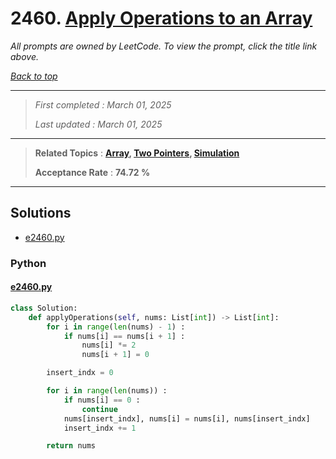 # 2460. [Apply Operations to an Array](<https://leetcode.com/problems/apply-operations-to-an-array>)

*All prompts are owned by LeetCode. To view the prompt, click the title link above.*

*[Back to top](<../README.md>)*

------

> *First completed : March 01, 2025*
>
> *Last updated : March 01, 2025*

------

> **Related Topics** : **[Array](<by_topic/Array.md>), [Two Pointers](<by_topic/Two Pointers.md>), [Simulation](<by_topic/Simulation.md>)**
>
> **Acceptance Rate** : **74.72 %**

------

## Solutions

- [e2460.py](<../my-submissions/e2460.py>)
### Python
#### [e2460.py](<../my-submissions/e2460.py>)
```Python
class Solution:
    def applyOperations(self, nums: List[int]) -> List[int]:
        for i in range(len(nums) - 1) :
            if nums[i] == nums[i + 1] :
                nums[i] *= 2
                nums[i + 1] = 0

        insert_indx = 0

        for i in range(len(nums)) :
            if nums[i] == 0 :
                continue
            nums[insert_indx], nums[i] = nums[i], nums[insert_indx]
            insert_indx += 1

        return nums
```

